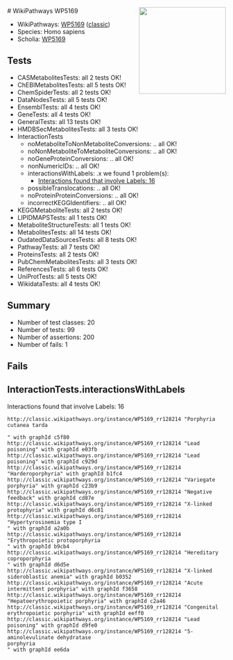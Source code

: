 <img style="float: right; width: 200px" src="https://upload.wikimedia.org/wikipedia/commons/thumb/8/83/Wplogo_with_text_500.png/640px-Wplogo_with_text_500.png" />
# WikiPathways WP5169

* WikiPathways: [WP5169](https://wikipathways.org/pathways/WP5169) ([classic](https://classic.wikipathways.org/instance/WP5169))
* Species: Homo sapiens
* Scholia: [WP5169](https://scholia.toolforge.org/wikipathways/WP5169)
## Tests
* CASMetabolitesTests: all 2 tests OK!
* ChEBIMetabolitesTests: all 5 tests OK!
* ChemSpiderTests: all 2 tests OK!
* DataNodesTests: all 5 tests OK!
* EnsemblTests: all 4 tests OK!
* GeneTests: all 4 tests OK!
* GeneralTests: all 13 tests OK!
* HMDBSecMetabolitesTests: all 3 tests OK!
* InteractionTests
    * noMetaboliteToNonMetaboliteConversions: .. all OK!
    * noNonMetaboliteToMetaboliteConversions: .. all OK!
    * noGeneProteinConversions: .. all OK!
    * nonNumericIDs: .. all OK!
    * interactionsWithLabels: .x we found 1 problem(s):
        * [Interactions found that involve Labels: 16](#fe97a8be)
    * possibleTranslocations: .. all OK!
    * noProteinProteinConversions: .. all OK!
    * incorrectKEGGIdentifiers: .. all OK!
* KEGGMetaboliteTests: all 2 tests OK!
* LIPIDMAPSTests: all 1 tests OK!
* MetaboliteStructureTests: all 1 tests OK!
* MetabolitesTests: all 14 tests OK!
* OudatedDataSourcesTests: all 8 tests OK!
* PathwayTests: all 7 tests OK!
* ProteinsTests: all 2 tests OK!
* PubChemMetabolitesTests: all 3 tests OK!
* ReferencesTests: all 6 tests OK!
* UniProtTests: all 5 tests OK!
* WikidataTests: all 4 tests OK!


## Summary

* Number of test classes: 20
* Number of tests: 99
* Number of assertions: 200
* Number of fails: 1

## Fails

<a name="fe97a8be" />

## InteractionTests.interactionsWithLabels

Interactions found that involve Labels: 16
```
http://classic.wikipathways.org/instance/WP5169_rr128214 "Porphyria cutanea tarda

" with graphId c5f80
http://classic.wikipathways.org/instance/WP5169_rr128214 "Lead poisoning" with graphId e03fb
http://classic.wikipathways.org/instance/WP5169_rr128214 "Lead poisoning" with graphId c929d
http://classic.wikipathways.org/instance/WP5169_rr128214 "Harderoporphyria" with graphId b1fc4
http://classic.wikipathways.org/instance/WP5169_rr128214 "Variegate porphyria" with graphId c23b9
http://classic.wikipathways.org/instance/WP5169_rr128214 "Negative feedback" with graphId cd87e
http://classic.wikipathways.org/instance/WP5169_rr128214 "X-linked protophyria" with graphId d6c81
http://classic.wikipathways.org/instance/WP5169_rr128214 "Hypertyrosinemia type I
" with graphId a2a0b
http://classic.wikipathways.org/instance/WP5169_rr128214 "Erythropoietic protoporphyria
" with graphId b9cb4
http://classic.wikipathways.org/instance/WP5169_rr128214 "Hereditary coproporphyria
" with graphId d6d5e
http://classic.wikipathways.org/instance/WP5169_rr128214 "X-linked sideroblastic anemia" with graphId b0352
http://classic.wikipathways.org/instance/WP5169_rr128214 "Acute intermittent porphyria" with graphId f3658
http://classic.wikipathways.org/instance/WP5169_rr128214 "Hepatoerythropoietic porphyria" with graphId c2a46
http://classic.wikipathways.org/instance/WP5169_rr128214 "Congenital erythropoietic porphyria" with graphId eeff0
http://classic.wikipathways.org/instance/WP5169_rr128214 "Lead poisoning" with graphId d9fe0
http://classic.wikipathways.org/instance/WP5169_rr128214 "5-aminolevulinate dehydratase 
porphyria
" with graphId ee6da
```

